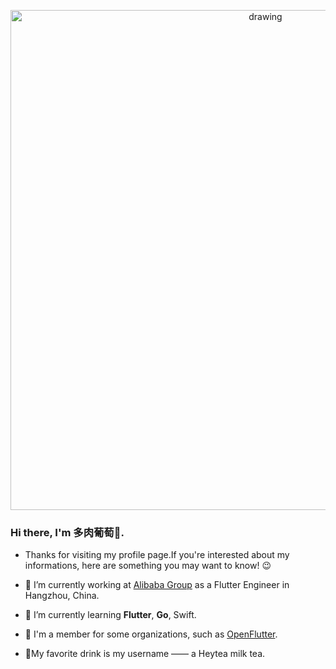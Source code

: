 <p align="center">
<img src=https://github.com/tongyangsheng/tongyangsheng/blob/master/Flutter%20engineer.png alt="drawing" width="800">
</p>

### Hi there, I'm 多肉葡萄👋.

- Thanks for visiting my profile page.If you're interested about my informations, here are something you may want to know! 😉

- 🏢 I’m currently working at [Alibaba Group](https://www.alibabagroup.com/en/global/home) as a Flutter Engineer in Hangzhou, China.

- 🌱 I’m currently learning **Flutter**, **Go**, Swift.

- 🤝 I'm a member for some organizations, such as [OpenFlutter](https://github.com/OpenFlutter).

- 🥤My favorite drink is my username —— a Heytea milk tea.

